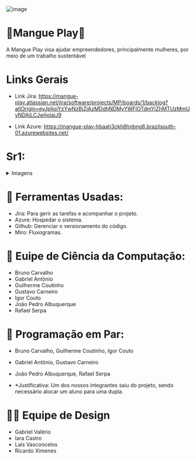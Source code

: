 ![image](https://github.com/user-attachments/assets/a63bcaf5-b3e6-47f0-84eb-361b0cb964ee)

# 🌳Mangue Play🌳
 A Mangue Play visa ajudar empreendedores, principalmente mulheres, por meio de um trabalho sustentável

# Links Gerais
 - Link Jira: https://mangue-play.atlassian.net/jira/software/projects/MP/boards/1/backlog?atlOrigin=eyJpIjoiYzYwNzBjZjAzMDdhNDMyYWFlOTdmYjZhMTUzMmUyNDAiLCJwIjoiaiJ9

- Link Azure: https://mangue-play-hbaah3ckh8hnbng8.brazilsouth-01.azurewebsites.net/

# Sr1:
<details>
  <summary>Imagens</summary>

</details>

# 🧰 Ferramentas Usadas:
- Jira: Para gerir as tarefas e acompanhar o projeto.
- Azure: Hospedar o sistema.
- Github: Gerenciar o versionamento do código.
- Miro: Fluxogramas.

# 👥 Euipe de Ciência da Computação:
- Bruno Carvalho
- Gabriel Antônio
- Guilherme Coutinho
- Gustavo Carneiro
- Igor Couto
- João Pedro Albuquerque
- Rafael Serpa

# 👥 Programação em Par:
- Bruno Carvalho, Guilherme Coutinho, Igor Couto

- Gabriel Antônio, Gustavo Carneiro
 
- João Pedro Albuquerque, Rafael Serpa

- *Justificativa: Um dos nossos integrantes saiu do projeto, sendo necessário alocar um aluno para uma dupla.
# 🧑‍🎨 Equipe de Design
- Gabriel Valério
- Iara Castro
- Laís Vasconcelos
- Ricardo Ximenes 

